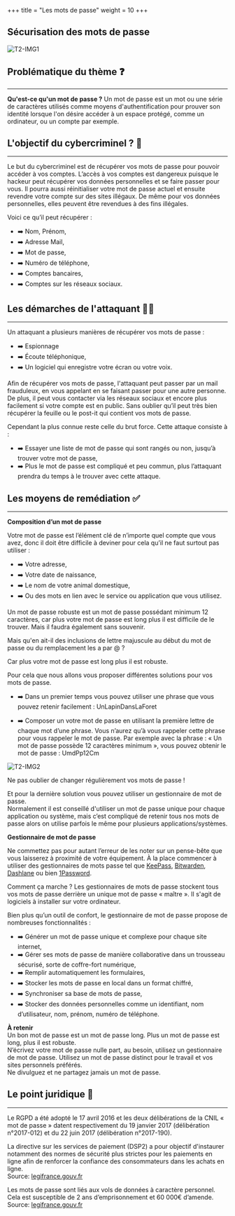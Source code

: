 +++
title = "Les mots de passe"
weight = 10
+++

## Sécurisation des mots de passe

![T2-IMG1](https://cybersafe-dls-fr.vercel.app/theme2-img/t2-img1.webp)



## Problématique du thème ❓
---

**Qu'est-ce qu'un mot de passe ?**
Un mot de passe est un mot ou une série de caractères utilisés comme moyens d'authentification pour prouver son identité lorsque l'on désire accéder à un espace protégé, comme un ordinateur, ou un compte par exemple.


## L'objectif du cybercriminel ? 🎯
---

Le but du cybercriminel est de récupérer vos mots de passe pour pouvoir accéder à vos comptes. L’accès à vos comptes est dangereux puisque le hackeur peut récupérer vos données personnelles et se faire passer pour vous. Il pourra aussi réinitialiser votre mot de passe actuel et ensuite revendre votre compte sur des sites illégaux. De même pour vos données personnelles, elles peuvent être revendues à des fins illégales.

Voici ce qu’il peut récupérer :

- ➡️ Nom, Prénom,
- ➡️ Adresse Mail,
- ➡️ Mot de passe,
- ➡️ Numéro de téléphone,
- ➡️ Comptes bancaires,
- ➡️ Comptes sur les réseaux sociaux.


## Les démarches de l'attaquant 👨‍💻
---

Un attaquant a plusieurs manières de récupérer vos mots de passe :

- ➡️ Espionnage
- ➡️ Écoute téléphonique,
- ➡️ Un logiciel qui enregistre votre écran ou votre voix. 

Afin de récupérer vos mots de passe, l'attaquant peut passer par un mail frauduleux, en vous appelant en se faisant passer pour une autre personne. 
De plus, il peut vous contacter via les réseaux sociaux et encore plus facilement si votre compte est en public. 
Sans oublier qu’il peut très bien récupérer la feuille ou le post-it qui contient vos mots de passe.

Cependant la plus connue reste celle du brut force. 
Cette attaque consiste à : 
- ➡️ Essayer une liste de mot de passe qui sont rangés ou non, jusqu’à trouver votre mot de passe,
- ➡️ Plus le mot de passe est compliqué et peu commun, plus l’attaquant prendra du temps à le trouver avec cette attaque. 


## Les moyens de remédiation ✅
---

**Composition d’un mot de passe**

Votre mot de passe est l’élément clé de n’importe quel compte que vous avez, donc il doit être difficile à deviner pour cela qu’il ne faut surtout pas utiliser :
- ➡️ Votre adresse,
- ➡️ Votre date de naissance,
- ➡️ Le nom de votre animal domestique,
- ➡️ Ou des mots en lien avec le service ou application que vous utilisez.  

Un mot de passe robuste est un mot de passe possédant minimum 12 caractères, car plus votre mot de passe est long plus il est difficile de le trouver. Mais il faudra également sans souvenir.
 
Mais qu'en ait-il des inclusions de lettre majuscule au début du mot de passe ou du remplacement les a par @ ?
 
Car plus votre mot de passe est long plus il est robuste.
 
Pour cela que nous allons vous proposer différentes solutions pour vos mots de passe.
 
- ➡️ Dans un premier temps vous pouvez utiliser une phrase que vous pouvez retenir facilement : UnLapinDansLaForet
 
- ➡️ Composer un votre mot de passe en utilisant la première lettre de chaque mot d’une phrase. Vous n’aurez qu’à vous rappeler cette phrase pour vous rappeler le mot de passe. Par exemple avec la phrase : « Un mot de passe possède 12 caractères minimum », vous pouvez obtenir le mot de passe : UmdPp12Cm  

![T2-IMG2](https://cybersafe-dls-fr.vercel.app/theme2-img/t2-img2.webp)

Ne pas oublier de changer régulièrement vos mots de passe !  

Et pour la dernière solution vous pouvez utiliser un gestionnaire de mot de passe.  
Normalement il est conseillé d'utiliser un mot de passe unique pour chaque application ou système, mais c’est compliqué de retenir tous nos mots de passe alors on utilise parfois le même pour plusieurs applications/systèmes.

**Gestionnaire de mot de passe**

Ne commettez pas pour autant l’erreur de les noter sur un pense-bête que vous laisserez à proximité de votre équipement. À la place commencer à utiliser des gestionnaires de mots passe tel que [KeePass](https://keepass.info/), [Bitwarden](https://bitwarden.com/), [Dashlane](https://www.dashlane.com/) ou bien [1Password](https://1password.com/).  

Comment ça marche ? Les gestionnaires de mots de passe stockent tous vos mots de passe derrière un unique mot de passe « maître ». Il s'agit de logiciels à installer sur votre ordinateur.  

Bien plus qu’un outil de confort, le gestionnaire de mot de passe propose de nombreuses fonctionnalités :
- ➡️ Générer un mot de passe unique et complexe pour chaque site internet,
- ➡️ Gérer ses mots de passe de manière collaborative dans un trousseau sécurisé, sorte de coffre-fort numérique,
- ➡️ Remplir automatiquement les formulaires,
- ➡️ Stocker les mots de passe en local dans un format chiffré,
- ➡️ Synchroniser sa base de mots de passe,
- ➡️ Stocker des données personnelles comme un identifiant, nom d’utilisateur, nom, prénom, numéro de téléphone.

**À retenir**  
Un bon mot de passe est un mot de passe long. Plus un mot de passe est long, plus il est robuste.  
N’écrivez votre mot de passe nulle part, au besoin, utilisez un gestionnaire de mot de passe.
Utilisez un mot de passe distinct pour le travail et vos sites personnels préférés.  
Ne divulguez et ne partagez jamais un mot de passe.


## Le point juridique 📘
---

Le RGPD a été adopté le 17 avril 2016 et les deux délibérations de la CNIL « mot de passe » datent respectivement du 19 janvier 2017 (délibération n°2017-012) et du 22 juin 2017 (délibération n°2017-190).  

La directive sur les services de paiement (DSP2) a pour objectif d'instaurer notamment des normes de sécurité plus strictes pour les paiements en ligne afin de renforcer la confiance des consommateurs dans les achats en ligne.  
Source: [legifrance.gouv.fr](https://www.legifrance.gouv.fr/jorf/id/JORFTEXT000031878407/)  

Les mots de passe sont liés aux vols de données à caractère personnel. Cela est susceptible de 2 ans d’emprisonnement et 60 000€ d’amende.  
Source: [legifrance.gouv.fr](https://www.legifrance.gouv.fr/codes/article_lc/LEGIARTI000030939438)  
